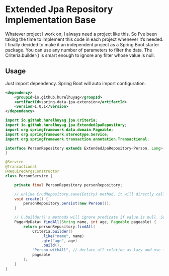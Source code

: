 # Extended Jpa Repository Implementation Base

Whatever project I work on, I always need a project like this.
So I’ve been taking the time to implement this code in each project whenever it’s needed.
I finally decided to make it an independent project as a Spring Boot starter package.
You can use any number of parameters to filter the data. 
The Criteria.builder() is smart enough to ignore any filter whose value is null. 

## Usage

Just import dependency. Spring Boot will auto import configuration.

```xml
<dependency>
    <groupId>io.github.hurelhuyag</groupId>
    <artifactId>spring-data-jpa-extension</artifactId>
    <version>1.0.1</version>
</dependency>
```

```java
import io.github.hurelhuyag.jpa.Criteria;
import io.github.hurelhuyag.jpa.ExtendedJpaRepository;
import org.springframework.data.domain.Pageable;
import org.springframework.stereotype.Service;
import org.springframework.transaction.annotation.Transactional;

interface PersonRepository extends ExtendedJpaRepository<Person, Long> {
}

@Service
@Transactional
@RequiredArgsConstructor
class PersonService {

    private final PersonRepository personRepository;

    // unlike CrudRepository.save(Entity) method, it will directly call EntityManager.persist(Entity)
    void create() {
        personRepository.persist(new Person());
    }

    // C.builder()'s methods will ignore predicate if value is null. So You don't need to check value is null or not
    Page<MyData> findAll(String name, int age, Pageable pageable) {
        return personRepository.findAll(
            Criteria.builder()
                .like("name", name)
                .gte("age", age)
                .build(),
            "Person.withAll", // declare all relation as lazy and use fetch graph to enable join fetch for required attributes
            pageable
        );
    }
}
```



